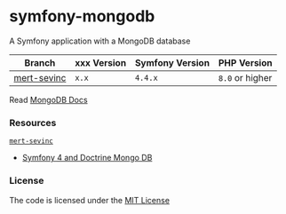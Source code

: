 # symfony-mongodb
A Symfony application with a MongoDB database

| Branch                     | xxx Version | Symfony Version | PHP Version     |
|----------------------------|-------------|-----------------|-----------------|
| [mert-sevinc][mert-sevinc] | `x.x`       | `4.4.x`         | `8.0` or higher |


Read [MongoDB Docs](https://www.mongodb.com/docs/)

### Resources  
[`mert-sevinc`][mert-sevinc]  
- [Symfony 4 and Doctrine Mongo DB](https://medium.com/@ahmetmertsevinc/symfony-4-and-doctrine-mongo-db-c9ac0f02f742)


### License
The code is licensed under the [MIT License][license]


[mert-sevinc]: https://github.com/habibun/symfony-mongodb
[license]: https://github.com/habibun/symfony-mongodb/blob/main/LICENSE
